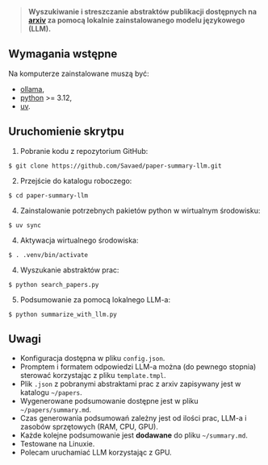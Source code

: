 > **Wyszukiwanie i streszczanie abstraktów publikacji dostępnych na [arxiv](https://arxiv.org/)
> za pomocą lokalnie zainstalowanego modelu językowego (LLM).**

## Wymagania wstępne

Na komputerze zainstalowane muszą być:

- [ollama](https://ollama.com/),
- [python](https://www.python.org/) >= 3.12,
- [uv](https://docs.astral.sh/uv/).

## Uruchomienie skrytpu

1. Pobranie kodu z repozytorium GitHub:

```terminal
$ git clone https://github.com/Savaed/paper-summary-llm.git
```

2. Przejście do katalogu roboczego:

```terminal
$ cd paper-summary-llm
```

4. Zainstalowanie potrzebnych pakietów python w wirtualnym środowisku:

```terminal
$ uv sync
```

4. Aktywacja wirtualnego środowiska:

```terminal
$ . .venv/bin/activate
```

4. Wyszukanie abstraktów prac:

```terminal
$ python search_papers.py
```

5. Podsumowanie za pomocą lokalnego LLM-a:

```terminal
$ python summarize_with_llm.py
```

## Uwagi

- Konfiguracja dostępna w pliku `config.json`.
- Promptem i formatem odpowiedzi LLM-a można (do pewnego stopnia) sterować korzystając z pliku
  `template.tmpl`.
- Plik `.json` z pobranymi abstraktami prac z arxiv zapisywany jest w katalogu `~/papers`.
- Wygenerowane podsumowanie dostępne jest w pliku `~/papers/summary.md`.
- Czas generowania podsumowań zależny jest od ilości prac, LLM-a i zasobów sprzętowych (RAM, CPU,
  GPU).
- Każde kolejne podsumowanie jest **dodawane** do pliku `~/summary.md`.
- Testowane na Linuxie.
- Polecam uruchamiać LLM korzystając z GPU.
